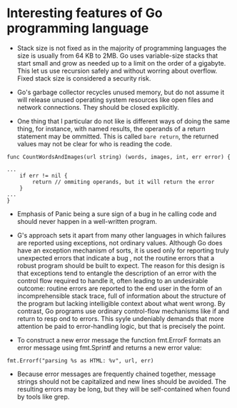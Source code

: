 # Interesting features of Go programming language

* Stack size is not fixed as in the majority of programming languages the size is usually from 64 KB to 2MB. Go uses variable-size stacks that start small and grow as needed up to a limit on the order of a gigabyte. This let us use recursion safely and without worring about overflow. Fixed stack size is considered a security risk.

* Go's garbage collector recycles unused memory, but do not assume it will release unused operating system resources like open files and network connections. They should be closed explicitly.

* One thing that I particular do not like is different ways of doing the same thing, for instance, with named results, the operands of a return statement may be ommitted. This is called `bare return`, the returned values may not be clear for who is reading the code.

```
func CountWordsAndImages(url string) (words, images, int, err error) {

...
    if err != nil {
        return // ommiting operands, but it will return the error
    }
...
}
```
* Emphasis of Panic being a sure sign of a bug in  he calling code and should never happen in a well-written program.

* G's approach sets it apart from many other languages in which failures are reported using exceptions, not ordinary values. Although  Go does have an exception mechanism of sorts, it is used only for reporting truly unexpected errors that indicate a bug , not the routine errors that a robust program should be built to expect. The reason for this design is that exceptions tend to entangle the description of an error with the control flow required to handle it, often leading to an undesirable outcome: routine errors are reported to the end user in the form of an incomprehensible stack trace, full of information about the structure of the program but lacking intelligible context about what went wrong. By contrast, Go programs use ordinary control-flow mechanisms like if and return to resp ond to errors. This syyle undeniably demands that more attention be paid to error-handling logic, but that is precisely the point.

* To construct a new error message the function fmt.ErrorF formats an error message using fmt.Sprintf and returns a new error value:

```
fmt.Errorf("parsing %s as HTML: %v", url, err)
```
* Because error messages are frequently chained together, message strings should not be capitalized and new lines should be avoided. The resulting errors may be long, but they will be self-contained when found by tools like grep.


